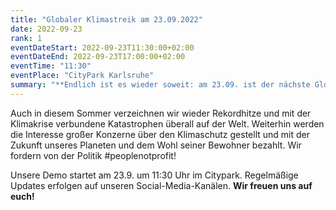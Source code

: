 ```yaml
---
title: "Globaler Klimastreik am 23.09.2022"
date: 2022-09-23
rank: 1
eventDateStart: 2022-09-23T11:30:00+02:00
eventDateEnd: 2022-09-23T17:00:00+02:00
eventTime: "11:30"
eventPlace: "CityPark Karlsruhe"
summary: "**Endlich ist es wieder soweit: am 23.09. ist der nächste Globale Klimastreik! Gemeinsam mit euch wollen wir um 11 Uhr am Citypark unter dem #peoplenotprofit zu einem Demoaufzug starten.**"
---
```

Auch in diesem Sommer verzeichnen wir wieder Rekordhitze und mit der Klimakrise verbundene Katastrophen überall auf der Welt. Weiterhin werden die Interesse großer Konzerne über den Klimaschutz gestellt und mit der Zukunft unseres Planeten und dem Wohl seiner Bewohner bezahlt. 
Wir fordern von der Politik #peoplenotprofit!

Unsere Demo startet am 23.9. um 11:30 Uhr im Citypark. Regelmäßige Updates erfolgen auf unseren Social-Media-Kanälen. **Wir freuen uns auf euch!**
